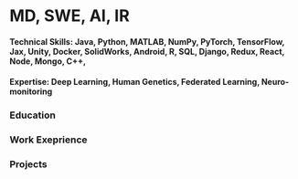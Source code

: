 # MD, SWE, AI, IR 

#### Technical Skills: Java, Python, MATLAB, NumPy, PyTorch, TensorFlow, Jax, Unity, Docker, SolidWorks, Android, R, SQL, Django, Redux, React, Node, Mongo, C++,
#### Expertise: Deep Learning, Human Genetics, Federated Learning, Neuro-monitoring

### Education

### Work Exeprience

### Projects
